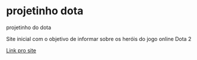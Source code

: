 # projetinho dota

projetinho do dota

Site inicial com o objetivo de informar sobre os heróis do jogo online Dota 2

<a href="https://ms-gustavo.github.io/projetinho-dota/"> Link pro site</a>
